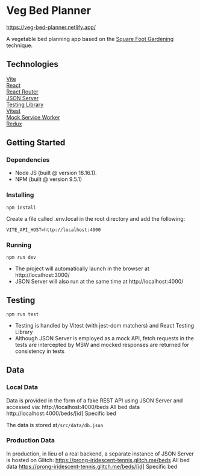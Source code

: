 # Veg Bed Planner

https://veg-bed-planner.netlify.app/

A vegetable bed planning app based on the [Square Foot Gardening](https://squarefootgardening.org/ 'Square Foot Gardening') technique.

## Technologies

[Vite](https://vitejs.dev/ 'Vite')<br>
[React](https://react.dev/p:// 'React')<br>
[React Router](https://reactrouter.com/en/main:// 'React Router')<br>
[JSON Server](https://github.com/typicode/json-server 'JSON Server')<br>
[Testing Library](https://testing-library.com/, 'Testing Library')<br>
[Vitest](https://vitest.dev/ 'Vitest')<br>
[Mock Service Worker](https://mswjs.io/ 'MSW')<br>
[Redux](https://redux.js.org/)

## Getting Started

### Dependencies

- Node JS (built @ version 18.16.1).
- NPM (built @ version 9.5.1)

### Installing

```
npm install
```

Create a file called .env.local in the root directory and add the following:

```
VITE_API_HOST=http://localhost:4000
```

### Running

```
npm run dev
```

- The project will automatically launch in the browser at http://localhost:3000/
- JSON Server will also run at the same time at http://localhost:4000/

## Testing

```
npm run test
```

- Testing is handled by Vitest (with jest-dom matchers) and React Testing Library
- Although JSON Server is employed as a mock API, fetch requests in the tests are intercepted by MSW and mocked responses are returned for consistency in tests

## Data

### Local Data

Data is provided in the form of a fake REST API using JSON Server and accessed via:
http://localhost:4000/beds All bed data
http://localhost:4000/beds/[id] Specific bed

The data is stored at`/src/data/db.json`

### Production Data

In production, in lieu of a real backend, a separate instance of JSON Server is hosted on Glitch:
https://prong-iridescent-tennis.glitch.me/beds All bed data
https://prong-iridescent-tennis.glitch.me/beds/[id] Specific bed
